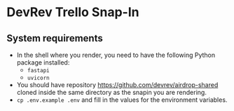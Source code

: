 # DevRev Trello Snap-In

## System requirements

- In the shell where you render, you need to have the following Python package installed:
  - `fastapi`
  - `uvicorn`
- You should have repository https://github.com/devrev/airdrop-shared cloned inside the same directory as the snapin you are rendering.
- `cp .env.example .env` and fill in the values for the environment variables.
